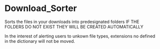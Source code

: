 # Download_Sorter
Sorts the files in your downloads into predesignated folders
IF THE FOLDERS DO NOT EXIST THEY WILL BE CREATED AUTOMATICALLY

In the interest of alerting users to unkown file types, extensions no defined in the dictionary will not be moved.
